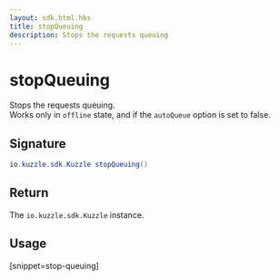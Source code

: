 ```yaml
---
layout: sdk.html.hbs
title: stopQueuing
description: Stops the requests queuing
---
```


# stopQueuing

Stops the requests queuing.  
Works only in `offline` state, and if the `autoQueue` option is set to false.

## Signature

```java
io.kuzzle.sdk.Kuzzle stopQueuing()
```

## Return

The `io.kuzzle.sdk.Kuzzle` instance.

## Usage

[snippet=stop-queuing]
